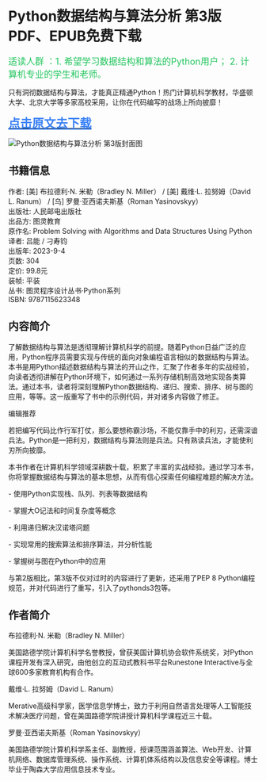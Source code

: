Python数据结构与算法分析 第3版PDF、EPUB免费下载
=========

<font  color="#22c55e" size="4">适读人群 ：1. 希望学习数据结构和算法的Python用户； 2. 计算机专业的学生和老师。</font>

<font contenteditable="true">只有洞彻数据结构与算法，才能真正精通Python！热门计算机科学教材，华盛顿大学、北京大学等多家高校采用，让你在代码编写的战场上所向披靡！</font>

[<font color="#3b82f6" size="5"><b><u>点击原文去下载</u></b></font>](https://pdfs.top/book/Python数据结构与算法分析%20第3版.html)

![Python数据结构与算法分析 第3版封面图](https://pdfs.top/image/cover/a8f2f41456fd4f73bd332a47b0e0885f.jpg)

书籍信息
----

作者: \[美\] 布拉德利·N. 米勒（Bradley N. Miller） / \[美\] 戴维·L. 拉努姆（David L. Ranum） / \[乌\] 罗曼·亚西诺夫斯基（Roman Yasinovskyy）  
出版社: 人民邮电出版社  
出品方: 图灵教育  
原作名: Problem Solving with Algorithms and Data Structures Using Python  
译者: 吕能 / 刁寿钧  
出版年: 2023-9-4  
页数: 304  
定价: 99.8元  
装帧: 平装  
丛书: 图灵程序设计丛书·Python系列  
ISBN: 9787115623348

内容简介
----

了解数据结构与算法是透彻理解计算机科学的前提。随着Python日益广泛的应用，Python程序员需要实现与传统的面向对象编程语言相似的数据结构与算法。本书是用Python描述数据结构与算法的开山之作，汇聚了作者多年的实战经验，向读者透彻讲解在Python环境下，如何通过一系列存储机制高效地实现各类算法。通过本书，读者将深刻理解Python数据结构、递归、搜索、排序、树与图的应用，等等。这一版重写了书中的示例代码，并对诸多内容做了修正。

编辑推荐

若把编写代码比作行军打仗，那么要想称霸沙场，不能仅靠手中的利刃，还需深谙兵法。Python是一把利刃，数据结构与算法则是兵法。只有熟读兵法，才能使利刃所向披靡。

本书作者在计算机科学领域深耕数十载，积累了丰富的实战经验。通过学习本书，你将掌握数据结构与算法的基本思想，从而有信心探索任何编程难题的解决方法。

\- 使用Python实现栈、队列、列表等数据结构

\- 掌握大O记法和时间复杂度等概念

\- 利用递归解决汉诺塔问题

\- 实现常用的搜索算法和排序算法，并分析性能

\- 掌握树与图在Python中的应用

与第2版相比，第3版不仅对过时的内容进行了更新，还采用了PEP 8 Python编程规范，并对代码进行了重写，引入了pythonds3包等。

作者简介
----

布拉德利·N. 米勒（Bradley N. Miller）

美国路德学院计算机科学名誉教授，曾获美国计算机协会软件系统奖，对Python课程开发有深入研究，由他创立的互动式教科书平台Runestone Interactive与全球600多家教育机构有合作。

戴维·L. 拉努姆（David L. Ranum）

Merative高级科学家，医学信息学博士，致力于利用自然语言处理等人工智能技术解决医疗问题，曾在美国路德学院讲授计算机科学课程近三十载。

罗曼·亚西诺夫斯基（Roman Yasinovskyy）

美国路德学院计算机科学系主任、副教授，授课范围涵盖算法、Web开发、计算机网络、数据库管理系统、操作系统、计算机体系结构以及信息安全等课程。博士毕业于陶森大学应用信息技术专业。
